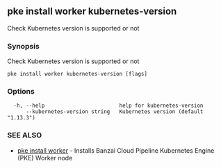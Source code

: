 ## pke install worker kubernetes-version

Check Kubernetes version is supported or not

### Synopsis

Check Kubernetes version is supported or not

```
pke install worker kubernetes-version [flags]
```

### Options

```
  -h, --help                        help for kubernetes-version
      --kubernetes-version string   Kubernetes version (default "1.13.3")
```

### SEE ALSO

* [pke install worker](pke_install_worker.md)	 - Installs Banzai Cloud Pipeline Kubernetes Engine (PKE) Worker node

